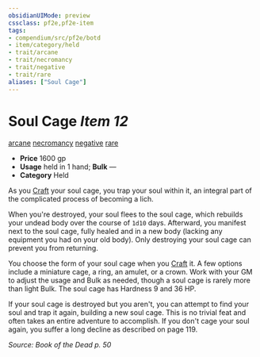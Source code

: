 ```yaml
---
obsidianUIMode: preview
cssclass: pf2e,pf2e-item
tags:
- compendium/src/pf2e/botd
- item/category/held
- trait/arcane
- trait/necromancy
- trait/negative
- trait/rare
aliases: ["Soul Cage"]
---
```

# Soul Cage *Item 12*  
[arcane](rules/traits/arcane.md "Arcane Tradition Trait")  [necromancy](rules/traits/necromancy.md "Necromancy School Trait")  [negative](rules/traits/negative.md "Negative Energy & Element Trait")  [rare](rules/traits/rare.md "Rare Rarity Trait")  

- **Price** 1600 gp
- **Usage** held in 1 hand; **Bulk** —
- **Category** Held

As you [Craft](rules/actions/craft.md) your soul cage, you trap your soul within it, an integral part of the complicated process of becoming a lich.

When you're destroyed, your soul flees to the soul cage, which rebuilds your undead body over the course of `1d10` days. Afterward, you manifest next to the soul cage, fully healed and in a new body (lacking any equipment you had on your old body). Only destroying your soul cage can prevent you from returning.

You choose the form of your soul cage when you [Craft](rules/actions/craft.md) it. A few options include a miniature cage, a ring, an amulet, or a crown. Work with your GM to adjust the usage and Bulk as needed, though a soul cage is rarely more than light Bulk. The soul cage has Hardness 9 and 36 HP.

If your soul cage is destroyed but you aren't, you can attempt to find your soul and trap it again, building a new soul cage. This is no trivial feat and often takes an entire adventure to accomplish. If you don't cage your soul again, you suffer a long decline as described on page 119.

*Source: Book of the Dead p. 50*